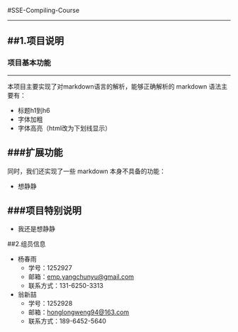 #SSE-Compiling-Course

-----

##1.项目说明
-----
###	项目基本功能
------
本项目主要实现了对markdown语言的解析，能够正确解析的 markdown 语法主要有：

* 标题h1到h6
* 字体加粗
* 字体高亮（html改为下划线显示）


###扩展功能
------
同时，我们还实现了一些 markdown 本身不具备的功能：

* 想静静

###项目特别说明
------
*	我还是想静静

##2.组员信息
* 杨春雨
	* 学号：1252927
	* 邮箱：emp.yangchunyu@gmail.com
	* 联系方式：131-6250-3313
* 翁新喆
	* 学号：1252928
	* 邮箱：honglongweng94@163.com
	* 联系方式：189-6452-5640
